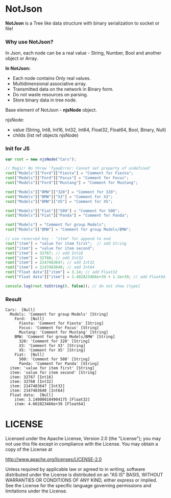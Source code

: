 # NotJson
**NotJson** is a Tree like data structure with binary serialization to socket or file! 

### Why use NotJson?
In Json, each node can be a real value - String, Number, Bool and another object or Array.

**In NotJson:** 
- Each node contains Only real values.
- Multidimensional associative array.
- Transmitted data  on the network in Binary form.
- Do not waste resources on parsing.
- Store binary data in tree node.

Base element of NotJson - **njsNode** object.

njsNode:
 - value (String, Int8, Int16, Int32, Int64, Float32, Float64, Bool,  Binary, Null)
 - childs (list ref objects njsNode)


### Init for JS
```javascript
var root = new njsNode("Cars");

// Magic! No throw 'TypeError: Cannot set property of undefined'
root["Models"]["Ford"]["Fiesta"] = "Comment for Fiesta";  
root["Models"]["Ford"]["Focus"] = "Comment for Focus";
root["Models"]["Ford"]["Mustang"] = "Comment for Mustang";

root["Models"]["BMW"]["320"] = "Comment for 320"; 
root["Models"]["BMW"]["X3"] = "Comment for X3";
root["Models"]["BMW"]["X5"] = "Comment for X5";

root["Models"]["Fiat"]["500"] = "Comment for 500"; 
root["Models"]["Fiat"]["Panda"] = "Comment for Panda";

root["Models"] = "Comment for group Models";
root["Models"]["BMW"] = "Comment for group Models/BMW";

// use reserved key - "item" for append to end
root["item"] = "value for item first";  // add String
root["item"] = "value for item second";  
root["item"] = 32767; // add Int16   
root["item"] = 32768; // add Int32   
root["item"] = 2147483647; // add Int32   
root["item"] = 2147483648; // add Int64   
root["Float data"]["item"] = 3.14; // add Float32   
root["Float data"]["item"] = 3.402823466e+39 + 1.2e+39; // add Float64 

console.log(root.toString(0, false)); // do not show [type] 
```
### Result
```text
Cars:  [Null]
  Models: 'Comment for group Models' [String]
    Ford:  [Null]
      Fiesta: 'Comment for Fiesta' [String]
      Focus: 'Comment for Focus' [String]
      Mustang: 'Comment for Mustang' [String]
    BMW: 'Comment for group Models/BMW' [String]
      320: 'Comment for 320' [String]
      X3: 'Comment for X3' [String]
      X5: 'Comment for X5' [String]
    Fiat:  [Null]
      500: 'Comment for 500' [String]
      Panda: 'Comment for Panda' [String]
  item: 'value for item first' [String]
  item: 'value for item second' [String]
  item: 32767 [Int16]
  item: 32768 [Int32]
  item: 2147483647 [Int32]
  item: 2147483648 [Int64]
  Float data:  [Null]
    item: 3.140000104904175 [Float32]
    item: 4.602823466e+39 [Float64]
```




LICENSE
=======

Licensed under the Apache License, Version 2.0 (the "License");
you may not use this file except in compliance with the License.
You may obtain a copy of the License at

   http://www.apache.org/licenses/LICENSE-2.0

Unless required by applicable law or agreed to in writing, software
distributed under the License is distributed on an "AS IS" BASIS,
WITHOUT WARRANTIES OR CONDITIONS OF ANY KIND, either express or implied.
See the License for the specific language governing permissions and
limitations under the License.
 
